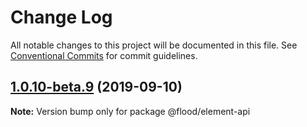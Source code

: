 # Change Log

All notable changes to this project will be documented in this file.
See [Conventional Commits](https://conventionalcommits.org) for commit guidelines.

## [1.0.10-beta.9](https://github.com/flood-io/element/compare/v1.0.10-beta.8...v1.0.10-beta.9) (2019-09-10)

**Note:** Version bump only for package @flood/element-api
